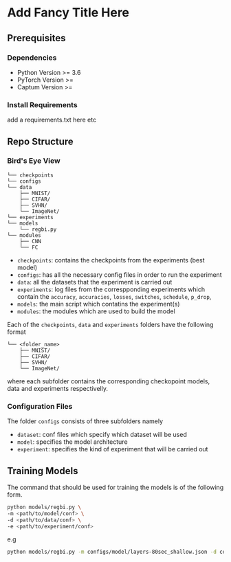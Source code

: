 # Add Fancy Title Here

## Prerequisites

### Dependencies
- Python Version >= 3.6
- PyTorch Version >=
- Captum Version >=

### Install Requirements
add a requirements.txt here etc

## Repo Structure

### Bird's Eye View

```
└── checkpoints
└── configs
└── data
    ├── MNIST/
    ├── CIFAR/
    ├── SVHN/
    └── ImageNet/
└── experiments
└── models
    └── regbi.py
└── modules
    ├── CNN
    └── FC
```
- `checkpoints`: contains the checkpoints from the experiments (best model)
- `configs`: has all the necessary config files in order to run the experiment
- `data`: all the datasets that the experiment is carried out
- `experiments`: log files from the correspponding experiments which contain the `accuracy`, `accuracies`, `losses`, `switches`, `schedule`, `p_drop`, 
- `models`: the main script which contatins the experiment(s) 
- `modules`: the modules which are used to build the model

Each of the `checkpoints`, `data` and `experiments` folders have the following
format
```
└── <folder_name>
    ├── MNIST/
    ├── CIFAR/
    ├── SVHN/
    └── ImageNet/
```
where each subfolder contains the corresponding checkopoint models, data and experiments respectivelly.

### Configuration Files

The folder `configs` consists of three subfolders namely
- `dataset`: conf files which specify which dataset will be used  
- `model`: specifies the model architecture
- `experiment`: specifies the kind of experiment that will be carried out 

## Training Models

The command that should be used for training the models is of the following form.
```bash
python models/regbi.py \
-m <path/to/model/conf> \
-d <path/to/data/conf> \
-e <path/to/experiment/conf>
```
e.g

```bash
python models/regbi.py -m configs/model/layers-80sec_shallow.json -d configs/dataset/cifar10.json -e configs/experiment/osc_condrop_cifar10.json
```

